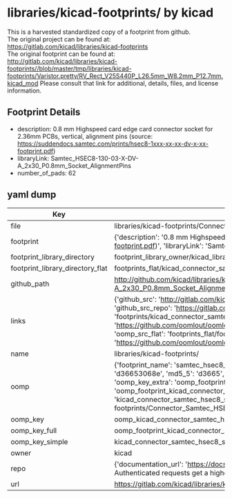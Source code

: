 # libraries/kicad-footprints/ by kicad  
This is a harvested standardized copy of a footprint from github.  
The original project can be found at:  
https://gitlab.com/kicad/libraries/kicad-footprints  
The original footprint can be found at:
http://gitlab.com/kicad/libraries/kicad-footprints//blob/master/tmp/libraries/kicad-footprints/Varistor.pretty/RV_Rect_V25S440P_L26.5mm_W8.2mm_P12.7mm.kicad_mod
Please consult that link for additional, details, files, and license information.  
## Footprint Details
* description: 0.8 mm Highspeed card edge card connector socket for 2.36mm PCBs, vertical, alignment pins (source: https://suddendocs.samtec.com/prints/hsec8-1xxx-xx-xx-dv-x-xx-footprint.pdf)  
* libraryLink: Samtec_HSEC8-130-03-X-DV-A_2x30_P0.8mm_Socket_AlignmentPins  
* number_of_pads: 62  
## yaml dump  
| Key | Value |  
| --- | --- |  
| file | libraries/kicad-footprints/Connector_Samtec_HSEC8.pretty/Samtec_HSEC8-130-03-X-DV-A_2x30_P0.8mm_Socket_AlignmentPins.kicad_mod |  
| footprint | {'description': '0.8 mm Highspeed card edge card connector socket for 2.36mm PCBs, vertical, alignment pins (source: https://suddendocs.samtec.com/prints/hsec8-1xxx-xx-xx-dv-x-xx-footprint.pdf)', 'libraryLink': 'Samtec_HSEC8-130-03-X-DV-A_2x30_P0.8mm_Socket_AlignmentPins', 'number_of_pads': 62} |  
| footprint_library_directory | footprint_library_owner/kicad_libraries/kicad-footprints/ |  
| footprint_library_directory_flat | footprints_flat/kicad_connector_samtec_hsec8_samtec_hsec8_130_03_x_dv_a_2x30_p0_8mm_socket_alignmentpins/working |  
| github_path | http://github.com/kicad/libraries/kicad-footprints//blob/master/tmp/libraries/kicad-footprints/Connector_Samtec_HSEC8.pretty/Samtec_HSEC8-130-03-X-DV-A_2x30_P0.8mm_Socket_AlignmentPins.kicad_mod |  
| links | {'github_src': 'http://gitlab.com/kicad/libraries/kicad-footprints//blob/master/tmp/libraries/kicad-footprints/Varistor.pretty/RV_Rect_V25S440P_L26.5mm_W8.2mm_P12.7mm.kicad_mod', 'github_src_repo': 'https://gitlab.com/kicad/libraries/kicad-footprints', 'oomp_bot': 'footprints/kicad_connector_samtec_hsec8_samtec_hsec8_130_03_x_dv_a_2x30_p0_8mm_socket_alignmentpins/working', 'oomp_bot_github': 'https://github.com/oomlout/oomlout_oomp_footprint_bot/tree/main/footprints/kicad_connector_samtec_hsec8_samtec_hsec8_130_03_x_dv_a_2x30_p0_8mm_socket_alignmentpins/working', 'oomp_src_flat': 'footprints_flat/footprints_flat/kicad_connector_samtec_hsec8_samtec_hsec8_130_03_x_dv_a_2x30_p0_8mm_socket_alignmentpins/working', 'oomp_src_flat_github': 'https://github.com/oomlout/oomlout_oomp_footprint_src/tree/main/footprints_flat/kicad_connector_samtec_hsec8_samtec_hsec8_130_03_x_dv_a_2x30_p0_8mm_socket_alignmentpins/working'} |  
| name | libraries/kicad-footprints/ |  
| oomp | {'footprint_name': 'samtec_hsec8_130_03_x_dv_a_2x30_p0_8mm_socket_alignmentpins', 'library_name': 'connector_samtec_hsec8', 'md5': 'd36653068ec2aecdd90310db9c92ba78', 'md5_10': 'd36653068e', 'md5_5': 'd3665', 'md5_6': 'd36653', 'oomp_key': 'oomp_kicad_connector_samtec_hsec8_samtec_hsec8_130_03_x_dv_a_2x30_p0_8mm_socket_alignmentpins', 'oomp_key_extra': 'oomp_footprint_kicad_connector_samtec_hsec8_samtec_hsec8_130_03_x_dv_a_2x30_p0_8mm_socket_alignmentpins', 'oomp_key_full': 'oomp_footprint_kicad_connector_samtec_hsec8_samtec_hsec8_130_03_x_dv_a_2x30_p0_8mm_socket_alignmentpins_d36653', 'oomp_key_simple': 'kicad_connector_samtec_hsec8_samtec_hsec8_130_03_x_dv_a_2x30_p0_8mm_socket_alignmentpins', 'original_filename': 'libraries/kicad-footprints/Connector_Samtec_HSEC8.pretty/Samtec_HSEC8-130-03-X-DV-A_2x30_P0.8mm_Socket_AlignmentPins.kicad_mod', 'owner_name': 'kicad'} |  
| oomp_key | oomp_kicad_connector_samtec_hsec8_samtec_hsec8_130_03_x_dv_a_2x30_p0_8mm_socket_alignmentpins |  
| oomp_key_full | oomp_footprint_kicad_connector_samtec_hsec8_samtec_hsec8_130_03_x_dv_a_2x30_p0_8mm_socket_alignmentpins |  
| oomp_key_simple | kicad_connector_samtec_hsec8_samtec_hsec8_130_03_x_dv_a_2x30_p0_8mm_socket_alignmentpins |  
| owner | kicad |  
| repo | {'documentation_url': 'https://docs.github.com/rest/overview/resources-in-the-rest-api#rate-limiting', 'message': "API rate limit exceeded for 84.66.173.59. (But here's the good news: Authenticated requests get a higher rate limit. Check out the documentation for more details.)"} |  
| url | https://gitlab.com/kicad/libraries/kicad-footprints |  

